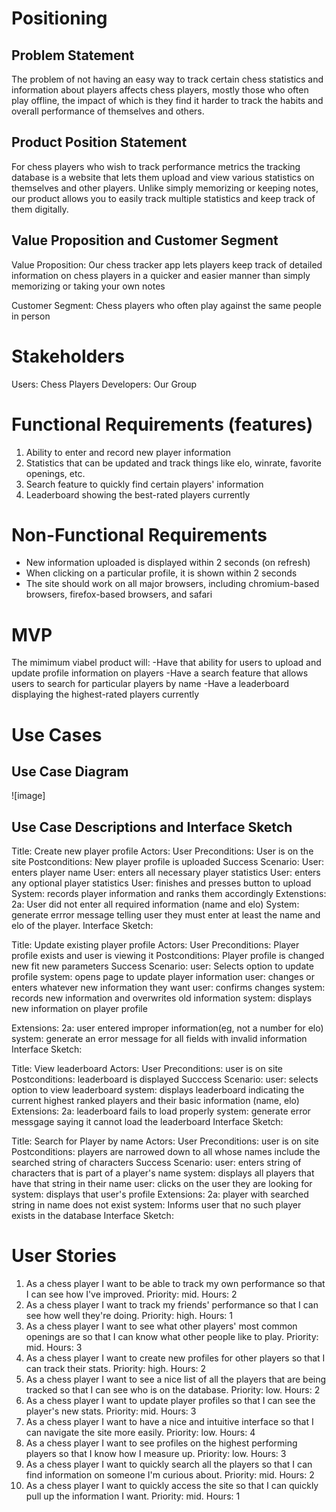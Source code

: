 # **Positioning**
## Problem Statement

The problem of not having an easy way to track certain chess statistics and information about players affects chess players, mostly those who often play offline, the impact of which is they find it harder to track the habits and overall performance of themselves and others.

## Product Position Statement

For chess players who wish to track performance metrics the tracking database is a website that lets them upload and view various statistics on themselves and other players.  Unlike simply memorizing or keeping notes, our product allows you to easily track multiple statistics and keep track of them digitally.  

## Value Proposition and Customer Segment

Value Proposition: Our chess tracker app lets players keep track of detailed information on chess players in a quicker and easier manner than simply memorizing or taking your own notes

Customer Segment: Chess players who often play against the same people in person

# **Stakeholders**

Users: Chess Players
Developers: Our Group

# **Functional Requirements (features)**

1. Ability to enter and record new player information
2. Statistics that can be updated and track things like elo, winrate, favorite openings, etc.
3. Search feature to quickly find certain players' information
4. Leaderboard showing the best-rated players currently

# **Non-Functional Requirements**

- New information uploaded is displayed within 2 seconds (on refresh)
- When clicking on a particular profile, it is shown within 2 seconds
- The site should work on all major browsers, including chromium-based browsers, firefox-based browsers, and safari

# **MVP**

The mimimum viabel product will: 
-Have that ability for users to upload and update profile information on players
-Have a search feature that allows users to search for particular players by name
-Have a leaderboard displaying the highest-rated players currently

# **Use Cases**
## Use Case Diagram

![image]

## Use Case Descriptions and Interface Sketch

Title: Create new player profile
Actors: User
Preconditions: User is on the site
Postconditions: New player profile is uploaded
Success Scenario: 
User: enters player name
User: enters all necessary player statistics
User: enters any optional player statistics
User: finishes and presses button to upload
System: records player information and ranks them accordingly
Extenstions:
2a: User did not enter all required information (name and elo)
System: generate errror message telling user they must enter at least the name and elo of the player.
Interface Sketch:


Title: Update existing player profile
Actors: User
Preconditions: Player profile exists and user is viewing it
Postconditions: Player profile is changed new fit new parameters
Success Scenario: 
user: Selects option to update profile
system: opens page to update player information
user: changes or enters whatever new information they want
user: confirms changes
system: records new information and overwrites old information
system: displays new information on player profile

Extensions:
2a: user entered improper information(eg, not a number for elo)
system: generate an error message for all fields with invalid information
Interface Sketch:


Title: View leaderboard
Actors: User
Preconditions: user is on site
Postconditions: leaderboard is displayed
Succcess Scenario:
user: selects option to view leaderboard
system: displays leaderboard indicating the current highest ranked players and their basic information (name, elo)
Extensions:
2a: leaderboard fails to load properly
system: generate error messgage saying it cannot load the leaderboard
Interface Sketch:


Title: Search for Player by name
Actors: User
Preconditions: user is on site
Postconditions: players are narrowed down to all whose names include the searched string of characters
Success Scenario:
user: enters string of characters that is part of a player's name
system: displays all players that have that string in their name
user: clicks on the user they are looking for
system: displays that user's profile
Extensions:
2a: player with searched string in name does not exist
system: Informs user that no such player exists in the database
Interface Sketch:


# **User Stories**

1. As a chess player I want to be able to track my own performance so that I can see how I've improved.  Priority: mid. Hours: 2
2. As a chess player I want to track my friends' performance so that I can see how well they're doing.  Priority: high. Hours: 1
3. As a chess player I want to see what other players' most common openings are so that I can know what other people like to play.  Priority: mid. Hours: 3
4. As a chess player I want to create new profiles for other players so that I can track their stats.  Priority: high. Hours: 2
5. As a chess player I want to see a nice list of all the players that are being tracked so that I can see who is on the database.  Priority: low. Hours: 2
6. As a chess player I want to update player profiles so that I can see the player's new stats.  Priority: mid. Hours: 3
7. As a chess player I want to have a nice and intuitive interface so that I can navigate the site more easily.  Priority: low. Hours: 4
8. As a chess player I want to see profiles on the highest performing players so that I know how I measure up.  Priority: low. Hours: 3
9. As a chess player I want to quickly search all the players so that I can find information on someone I'm curious about.  Priority: mid.  Hours: 2
10. As a chess player I want to quickly access the site so that I can quickly pull up the information I want.  Priority: mid.  Hours: 1
